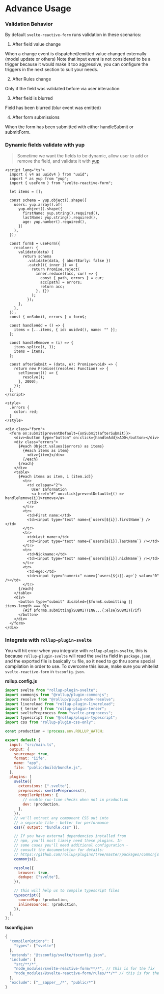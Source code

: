 # Advance Usage

### Validation Behavior

By default `svelte-reactive-form` runs validation in these scenarios:

1. After field value change

When a change event is dispatched/emitted
value changed externally (model update or others)
Note that input event is not considered to be a trigger because it would make it too aggressive, you can configure the triggers in the next section to suit your needs.

2. After Rules change

Only if the field was validated before via user interaction

3. After field is blurred

Field has been blurred (blur event was emitted)

4. After form submissions

When the form has been submitted with either handleSubmit or submitForm.

### Dynamic fields validate with **yup**

> Sometime we want the fields to be dynamic, allow user to add or remove the field, and validate it with [yup](https://github.com/jquense/yup)

```svelte
<script lang="ts">
  import { v4 as uuidv4 } from "uuid";
  import * as yup from "yup";
  import { useForm } from "svelte-reactive-form";

  let items = [];

  const schema = yup.object().shape({
    users: yup.array().of(
      yup.object().shape({
        firstName: yup.string().required(),
        lastName: yup.string().required(),
        age: yup.number().required(),
      })
    ),
  });

  const form$ = useForm({
    resolver: {
      validate(data) {
        return schema
          .validate(data, { abortEarly: false })
          .catch(({ inner }) => {
            return Promise.reject(
              inner.reduce((acc, cur) => {
                const { path, errors } = cur;
                acc[path] = errors;
                return acc;
              }, {})
            );
          });
      },
    },
  });
  const { onSubmit, errors } = form$;

  const handleAdd = () => {
    items = [...items, { id: uuidv4(), name: "" }];
  };

  const handleRemove = (i) => {
    items.splice(i, 1);
    items = items;
  };

  const afterSubmit = (data, e): Promise<void> => {
    return new Promise((resolve: Function) => {
      setTimeout(() => {
        resolve();
      }, 2000);
    });
  };
</script>

<style>
  .errors {
    color: red;
  }
</style>

<div class="form">
  <form on:submit|preventDefault={onSubmit(afterSubmit)}>
    <div><button type="button" on:click={handleAdd}>ADD</button></div>
    <div class="errors">
      {#each Object.values($errors) as items}
        {#each items as item}
          <div>{item}</div>
        {/each}
      {/each}
    </div>
    <table>
      {#each items as item, i (item.id)}
        <tr>
          <td colspan="2">
            User Information
            <a href="#" on:click|preventDefault={() => handleRemove(i)}>remove</a>
          </td>
        </tr>
        <tr>
          <td>First name:</td>
          <td><input type="text" name={`users[${i}].firstName`} /></td>
        </tr>
        <tr>
          <td>Last name:</td>
          <td><input type="text" name={`users[${i}].lastName`} /></td>
        </tr>
        <tr>
          <td>Nickname:</td>
          <td><input type="text" name={`users[${i}].nickName`} /></td>
        </tr>
        <tr>
          <td>Age:</td>
          <td><input type="numeric" name={`users[${i}].age`} value="0" /></td>
        </tr>
      {/each}
    </table>
    <div>
      <button type="submit" disabled={$form$.submitting || items.length === 0}>
        {#if $form$.submitting}SUBMITTING...{:else}SUBMIT{/if}
      </button>
    </div>
  </form>
</div>
```

### Integrate with `rollup-plugin-svelte`

You will hit error when you integrate with `rollup-plugin-svelte`, this is because `rollup-plugin-svelte` will read the `svelte` field in `package.json`, and the exported file is basically `ts` file, so it need to go thru some special compilation in order to use. To overcome this issue, make sure you whitelist `svelte-reactive-form` in `tsconfig.json`.

**rollup.config.js**

```js
import svelte from "rollup-plugin-svelte";
import commonjs from "@rollup/plugin-commonjs";
import resolve from "@rollup/plugin-node-resolve";
import livereload from "rollup-plugin-livereload";
import { terser } from "rollup-plugin-terser";
import sveltePreprocess from "svelte-preprocess";
import typescript from "@rollup/plugin-typescript";
import css from "rollup-plugin-css-only";

const production = !process.env.ROLLUP_WATCH;

export default {
  input: "src/main.ts",
  output: {
    sourcemap: true,
    format: "iife",
    name: "app",
    file: "public/build/bundle.js",
  },
  plugins: [
    svelte({
      extensions: [".svelte"],
      preprocess: sveltePreprocess(),
      compilerOptions: {
        // enable run-time checks when not in production
        dev: !production,
      },
    }),
    // we'll extract any component CSS out into
    // a separate file - better for performance
    css({ output: "bundle.css" }),

    // If you have external dependencies installed from
    // npm, you'll most likely need these plugins. In
    // some cases you'll need additional configuration -
    // consult the documentation for details:
    // https://github.com/rollup/plugins/tree/master/packages/commonjs
    commonjs(),

    resolve({
      browser: true,
      dedupe: ["svelte"],
    }),

    // this will help us to compile typescript files
    typescript({
      sourceMap: !production,
      inlineSources: !production,
    }),
  ],
};
```

**tsconfig.json**

```js
{
  "compilerOptions": {
    "types": ["svelte"]
  },
  "extends": "@tsconfig/svelte/tsconfig.json",
  "include": [
    "src/**/*",
    "node_modules/svelte-reactive-form/**/*", // this is for the fix
    "node_modules/@svelte-reactive-form/rules/**/*" // this is for the fix
  ],
  "exclude": ["__sapper__/*", "public/*"]
}
```
